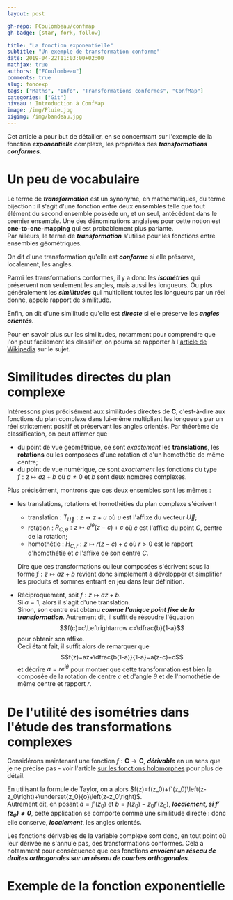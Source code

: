 ```yaml
---
layout: post

gh-repo: FCoulombeau/confmap
gh-badge: [star, fork, follow]

title: "La fonction exponentielle"
subtitle: "Un exemple de transformation conforme"
date: 2019-04-22T11:03:00+02:00
mathjax: true
authors: ["FCoulombeau"]
comments: true
slug: foncexp
tags: ["Maths", "Info", "Transformations conformes", "ConfMap"]
categories: ["Git"]
niveau : Introduction à ConfMap
image: /img/Pluie.jpg
bigimg: /img/bandeau.jpg
---
```


Cet article a pour but de détailler, en se concentrant sur l'exemple de la fonction **_exponentielle_** complexe, les propriétés des **_transformations conformes_**.

# Un peu de vocabulaire

Le terme de **_transformation_** est un synonyme, en mathématiques, du terme bijection : il s'agit d'une fonction entre deux ensembles telle que tout élément du second ensemble possède un, et un seul, antécédent dans le premier ensemble. Une des dénominations anglaises pour cette notion est **one-to-one-mapping** qui est probablement plus parlante.  
Par ailleurs, le terme de **_transformation_** s'utilise pour les fonctions entre ensembles géométriques.

On dit d'une transformation qu'elle est **_conforme_** si elle préserve, localement, les angles.

Parmi les transformations conformes, il y a donc les **_isométries_** qui préservent non seulement les angles, mais aussi les longueurs. Ou plus généralement les **_similitudes_** qui multiplient toutes les longueurs par un réel donné, appelé rapport de similitude.

Enfin, on dit d'une similitude qu'elle est **_directe_** si elle préserve les **_angles orientés_**.

Pour en savoir plus sur les similitudes, notamment pour comprendre que l'on peut facilement les classifier, on pourra se rapporter à l'[article de Wikipedia](https://fr.wikipedia.org/wiki/Similitude_(g%C3%A9om%C3%A9trie)) sur le sujet.

# Similitudes directes du plan complexe

Intéressons plus précisément aux similitudes directes de $\mathbf{C}$, c'est-à-dire aux fonctions du plan complexe dans lui-même multipliant les longueurs par un réel strictement positif et préservant les angles orientés. Par théorème de classification, on peut affirmer que

- du point de vue géométrique, ce sont _exactement_ les **translations**, les **rotations** ou les composées d'une rotation et d'un homothétie de même centre;
- du point de vue numérique, ce sont _exactement_ les fonctions du type $f:z\mapsto az+b$ où $a\neq0$ et $b$ sont deux nombres complexes.

Plus précisément, montrons que ces deux ensembles sont les mêmes :

- les translations, rotations et homothéties du plan complexe s'écrivent
   - translation : $T_{\vec{U}}:z\mapsto z+u$ où $u$ est l'affixe du vecteur $\vec{U}$;
   - rotation : $R_{C,\theta}:z\mapsto e^{i\theta}(z-c)+c$ où $c$ est l'affixe du point $C$, centre de la rotation;
   - homothétie : $H_{C,r}:z\mapsto r(z-c)+c$ où $r>0$ est le rapport d'homothétie et $c$ l'affixe de son centre $C$.

  Dire que ces transformations ou leur composées s'écrivent sous la forme $f:z\mapsto az+b$ revient donc simplement à développer et 
  simplifier les produits et sommes entrant en jeu dans leur définition.
- Réciproquement, soit $f:z\mapsto az+b$.  
  Si $a=1$, alors il s'agit d'une translation.  
  Sinon, son centre est obtenu **_comme l'unique point fixe de la transformation_**. Autrement dit, il suffit de résoudre l'équation
  $$f(c)=c\Leftrightarrow c=\dfrac{b}{1-a}$$
  pour obtenir son affixe.  
  Ceci étant fait, il suffit alors de remarquer que
  $$f(z)=az+\dfrac{b(1-a)}{1-a}=a(z-c)+c$$
  et décrire $a=re^{i\theta}$ pour montrer que cette transformation est bien la composée de la rotation de centre $c$ et d'angle $\theta$ et de l'homothétie de même centre et rapport $r$.

# De l'utilité des isométries dans l'étude des transformations complexes

Considérons maintenant une fonction $f:\mathbf{C}\rightarrow\mathbf{C}$, **_dérivable_** en un sens que je ne précise pas - voir l'article [sur les fonctions holomorphes](https://fr.wikipedia.org/wiki/Fonction_holomorphe) pour plus de détail.

En utilisant la formule de Taylor, on a alors $f(z)=f(z_0)+f'(z_0)\left(z-z_0\right)+\underset{z_0}{o}\left(z-z_0\right)$.  
Autrement dit, en posant $a=f'(z_0)$ et $b=f(z_0)-z_0f'(z_0)$, **_localement, si $f'(z_0)\neq0$_**, cette application se comporte comme une similitude directe : donc elle conserve, **_localement_**, les angles orientés.

Les fonctions dérivables de la variable complexe sont donc, en tout point où leur dérivée ne s'annule pas, des transformations conformes. Cela a notamment pour conséquence que ces fonctions **_envoient un réseau de droites orthogonales sur un réseau de courbes orthogonales_**.

# Exemple de la fonction exponentielle

   